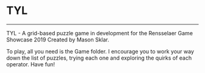# TYL
______
TYL - A grid-based puzzle game in development for the Rensselaer Game Showcase 2019
Created by Mason Sklar.

To play, all you need is the Game folder.
I encourage you to work your way down the list of puzzles, trying each one and exploring the quirks of each operator. Have fun!
